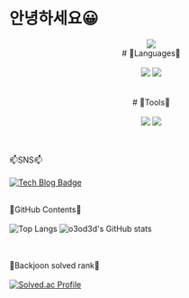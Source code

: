 # 안녕하세요😀
<div align="center">
<img src="https://capsule-render.vercel.app/api?type=waving&color=auto&height=200&section=header&text=Hyeonji_Github&fontSize=90" />
</div>

<div align="center">
	# 📕Languages📕</br> 
	</br>
	<img src="https://img.shields.io/badge/Python-007396?style=flat&logo=python&logoColor=white" />
	<img src="https://img.shields.io/badge/C-E34F26?style=flat&logo=C&logoColor=white" />
</div>	
</br></br>

<div align="center">
	# 🔧Tools🔧</br>
	</br>
	<img src="https://img.shields.io/badge/visualstudiocode-007ACC?style=flat&logo=visualstudiocode&logoColor=white" />
	<img src="https://img.shields.io/badge/pycharm-000000?style=flat&logo=pycharm&logoColor=white" />
</div>
</br></br>


📫SNS📫</br></br>
[![Tech Blog Badge](https://img.shields.io/badge/Blog-CC0000?style=flat-square&logo=Tesla&logoColor=white&link=https://hjtheory.tistory.com/)](https://hjtheory.tistory.com/) 
</br></br>

📃GitHub Contents📃</br></br>
![Top Langs](https://github-readme-stats.vercel.app/api/top-langs/?username=o3od3d&layout=compact&theme=merko)
![o3od3d's GitHub stats](https://github-readme-stats.vercel.app/api?username=o3od3d&show_icons=true&theme=tokyonight)  
</br></br>

🥇Backjoon solved rank🥇</br></br>
[![Solved.ac Profile](http://mazassumnida.wtf/api/generate_badge?boj=o3od3d)](https://solved.ac/o3od3d)

